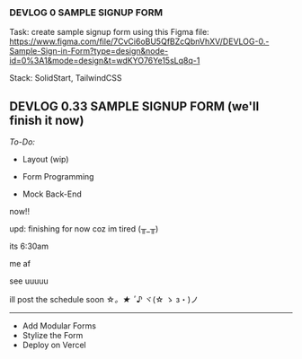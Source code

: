 ### DEVLOG 0 SAMPLE SIGNUP FORM

Task: create sample signup form using this Figma file: https://www.figma.com/file/7CvCi6oBU5QfBZcQbnVhXV/DEVLOG-0.-Sample-Sign-in-Form?type=design&node-id=0%3A1&mode=design&t=wdKYO76Ye15sLq8q-1

Stack: SolidStart, TailwindCSS

## DEVLOG 0.33 SAMPLE SIGNUP FORM (we'll finish it now)

_To-Do:_

- Layout (wip)

- Form Programming

- Mock Back-End

now!!

upd: finishing for now coz im tired (╥_╥)

its 6:30am

me af

see uuuuu

ill post the schedule soon ☆*。★ ﾟ*♪ ヾ(☆ ゝ з・)ノ

---

- Add Modular Forms
- Stylize the Form
- Deploy on Vercel
